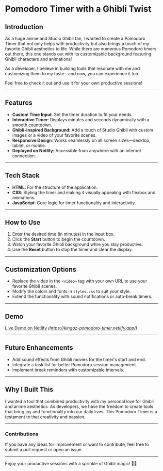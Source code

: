 # **Pomodoro Timer with a Ghibli Twist**  

## **Introduction**  
As a huge anime and Studio Ghibli fan, I wanted to create a Pomodoro Timer that not only helps with productivity but also brings a touch of my favorite Ghibli aesthetics to life. While there are numerous Pomodoro timers out there, this one stands out with its customizable background featuring Ghibli characters and animations!  

As a developer, I believe in building tools that resonate with me and customizing them to my taste—and now, you can experience it too.  

Feel free to check it out and use it for your own productive sessions!  

---

## **Features**  
- **Custom Time Input**: Set the timer duration to fit your needs.  
- **Interactive Timer**: Displays minutes and seconds dynamically with a smooth countdown.  
- **Ghibli-Inspired Background**: Add a touch of Studio Ghibli with custom images or a video of your favorite scenes.  
- **Responsive Design**: Works seamlessly on all screen sizes—desktop, tablet, or mobile.  
- **Deployed on Netlify**: Accessible from anywhere with an internet connection.  

---

## **Tech Stack**  
- **HTML**: For the structure of the application.  
- **CSS**: Styling the timer and making it visually appealing with flexbox and animations.  
- **JavaScript**: Core logic for timer functionality and interactivity.  

---

## **How to Use**  
1. Enter the desired time (in minutes) in the input box.  
2. Click the **Start** button to begin the countdown.  
3. Watch your favorite Ghibli background while you stay productive.  
4. Use the **Reset** button to stop the timer and clear the display.  

---

## **Customization Options**  
- Replace the video in the `<video>` tag with your own URL to use your favorite Ghibli scenes.  
- Modify the colors and fonts in `styles.css` to suit your style.  
- Extend the functionality with sound notifications or auto-break timers.  

---

## **Demo**  
[Live Demo on Netlify](#) *(https://kingoz-pomodoro-timer.netlify.app/)*  

---

## **Future Enhancements**  
- Add sound effects from Ghibli movies for the timer's start and end.  
- Integrate a task list for better Pomodoro session management.  
- Implement break reminders with customizable intervals.  

---

## **Why I Built This**  
I wanted a tool that combined productivity with my personal love for Ghibli and anime aesthetics. As developers, we have the freedom to create tools that bring joy and functionality into our daily lives. This Pomodoro Timer is a testament to that creativity and passion.  

---

### **Contributions**  
If you have any ideas for improvement or want to contribute, feel free to submit a pull request or open an issue.  

---

Enjoy your productive sessions with a sprinkle of Ghibli magic! 🌸✨  
